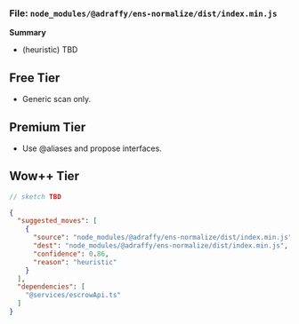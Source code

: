 ### File: `node_modules/@adraffy/ens-normalize/dist/index.min.js`

**Summary**
- (heuristic) TBD

## Free Tier
- Generic scan only.

## Premium Tier
- Use @aliases and propose interfaces.

## Wow++ Tier
```ts
// sketch TBD
```

```json
{
  "suggested_moves": [
    {
      "source": "node_modules/@adraffy/ens-normalize/dist/index.min.js",
      "dest": "node_modules/@adraffy/ens-normalize/dist/index.min.js",
      "confidence": 0.86,
      "reason": "heuristic"
    }
  ],
  "dependencies": [
    "@services/escrowApi.ts"
  ]
}
```

